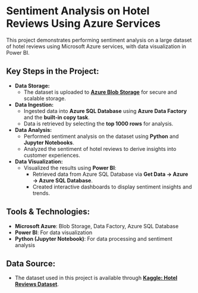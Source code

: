 # Sentiment Analysis on Hotel Reviews Using Azure Services

This project demonstrates performing sentiment analysis on a large dataset of hotel reviews using Microsoft Azure services, with data visualization in Power BI.

## Key Steps in the Project:
- **Data Storage:** 
  - The dataset is uploaded to **[Azure Blob Storage](https://azure.microsoft.com/en-us/services/storage/blobs/)** for secure and scalable storage.
- **Data Ingestion:**
  - Ingested data into **Azure SQL Database** using **Azure Data Factory** and the **built-in copy task**.
  - Data is retrieved by selecting the **top 1000 rows** for analysis.
- **Data Analysis:**
  - Performed sentiment analysis on the dataset using **Python** and **Jupyter Notebooks**.
  - Analyzed the sentiment of hotel reviews to derive insights into customer experiences.
- **Data Visualization:**
  - Visualized the results using **Power BI**:
    - Retrieved data from Azure SQL Database via **Get Data → Azure → Azure SQL Database**.
    - Created interactive dashboards to display sentiment insights and trends.

## Tools & Technologies:
- **Microsoft Azure**: Blob Storage, Data Factory, Azure SQL Database
- **Power BI**: For data visualization
- **Python (Jupyter Notebook)**: For data processing and sentiment analysis

## Data Source:
- The dataset used in this project is available through **[Kaggle: Hotel Reviews Dataset](https://www.kaggle.com/datasets/)**.
